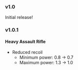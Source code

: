 ### v1.0

Initial release!

### v1.0.1

#### Heavy Assault Rifle
-   Reduced recoil
    -   Minimum power: 0.8 -> 0.7
    -   Maximum power: 1.3 -> 1.0
